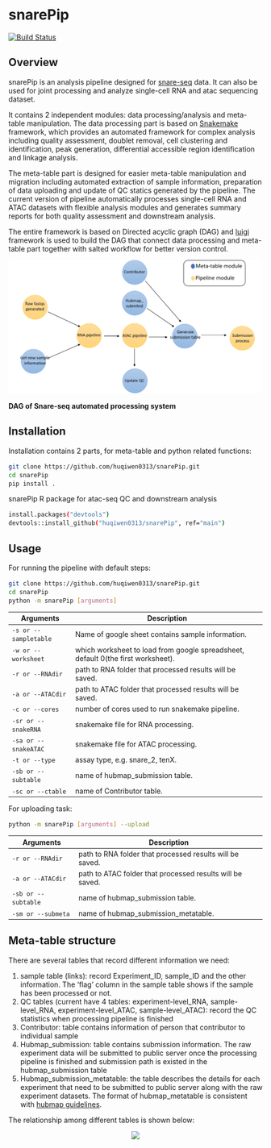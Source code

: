 snarePip
===============================
[![Build Status](https://travis-ci.com/huqiwen0313/snarePip.svg?branch=main)](https://travis-ci.com/github/huqiwen0313/snarePip)

## Overview
snarePip is an analysis pipeline designed for [snare-seq]( https://www.nature.com/articles/s41587-019-0290-0) data. 
It can also be used for joint processing and analyze single-cell RNA and atac sequencing dataset. 

It contains 2 independent modules: data processing/analysis and meta-table manipulation.
The data processing part is based on [Snakemake](https://snakemake.readthedocs.io) framework, which provides an automated framework for complex analysis including quality assessment, doublet removal, cell clustering and identification, peak generation, differential accessible region identification and linkage analysis. 

The meta-table part is designed for easier meta-table manipulation and migration including automated extraction of sample information, preparation of data uploading and update of QC statics generated by the pipeline. 
The current version of pipeline automatically processes single-cell RNA and ATAC datasets with flexible analysis modules and generates summary reports for both quality assessment and downstream analysis.

The entire framework is based on Directed acyclic graph (DAG) and [luigi](https://luigi.readthedocs.io/en/stable/) framework is used to build the DAG that connect data processing and meta-table part together with salted workflow for better version control.

<p align="center"> 
<img src="documentation/images/snarePip.dag.png" width="700"/>
</p>

**DAG of Snare-seq automated processing system**

## Installation
Installation contains 2 parts, for meta-table and python related functions:
```bash
git clone https://github.com/huqiwen0313/snarePip.git
cd snarePip
pip install .
```

snarePip R package for atac-seq QC and downstream analysis
```bash
install.packages("devtools")
devtools::install_github("huqiwen0313/snarePip", ref="main")
```  

## Usage
For running the pipeline with default steps:
```bash
git clone https://github.com/huqiwen0313/snarePip.git
cd snarePip
python -m snarePip [arguments]
```
Arguments | Description
-----------|----------
`-s or --sampletable` | Name of google sheet contains sample information.
`-w or --worksheet` | which worksheet to load from google spreadsheet, default 0(the first worksheet).
`-r or --RNAdir` | path to RNA folder that processed results will be saved.
`-a or --ATACdir` | path to ATAC folder that processed results will be saved.
`-c or --cores` | number of cores used to run snakemake pipeline.
`-sr or --snakeRNA` | snakemake file for RNA processing.
`-sa or --snakeATAC` | snakemake file for ATAC processing.
`-t or --type` | assay type, e.g. snare_2, tenX.
`-sb or --subtable` | name of hubmap_submission table.
`-sc or --ctable` | name of Contributor table.

For uploading task:
```bash
python -m snarePip [arguments] --upload
```
Arguments | Description
-----------|----------
`-r or --RNAdir` | path to RNA folder that processed results will be saved.
`-a or --ATACdir` | path to ATAC folder that processed results will be saved.
`-sb or --subtable` | name of hubmap_submission table.
`-sm or --submeta` | name of hubmap_submission_metatable.


## Meta-table structure
There are several tables that record different information we need:
1)	sample table (links): record Experiment_ID, sample_ID and the other information. The ‘flag’ column in the sample table shows if the sample has been processed or not. 
2)	QC tables (current have 4 tables: experiment-level_RNA, sample-level_RNA, experiment-level_ATAC, sample-level_ATAC): record the QC statistics when processing pipeline is finished
3)	Contributor: table contains information of person that contributor to individual sample
4)	Hubmap_submission: table contains submission information. The raw experiment data will be submitted to public server once the processing pipeline is finished and submission path is existed in the hubmap_submission table
5)	Hubmap_submission_metatable: the table describes the details for each experiment that need to be submitted to public server along with the raw experiment datasets.
The format of hubmap_metatable is consistent with [hubmap guidelines](https://github.com/hubmapconsortium/ingest-validation-tools).

The relationship among different tables is shown below:
<p align="center"> 
<img src="documentation/images/database.relationship.bmp" width="700"/>
</p>

